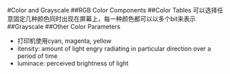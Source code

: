#Color and Grayscale
##RGB Color Components
##Color Tables
可以选择任意固定几种颜色同时出现在屏幕上，每一种颜色都可以以多个bit来表示
##Grayscale
##Other Color Parameters
- 打印机使用cyan, magenta, yellow
- itensity: amount of light engry radiating in particular direction over a period of time
- luminace: perceived brightness of light

